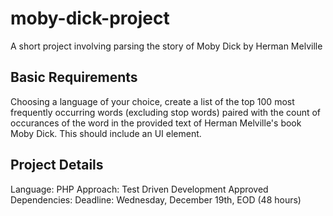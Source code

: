 # moby-dick-project
A short project involving parsing the story of Moby Dick by Herman Melville

## Basic Requirements
Choosing a language of your choice, create a list of the top 100 most frequently occurring words (excluding stop words) paired with the count of occurances of the word in the provided text of Herman Melville's book Moby Dick. This should include an UI element.

## Project Details
Language: PHP
Approach: Test Driven Development
Approved Dependencies:
Deadline: Wednesday, December 19th, EOD (48 hours)
